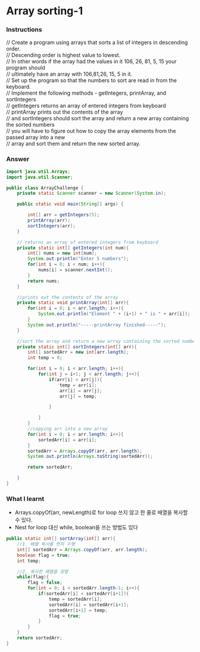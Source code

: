 # Array sorting-1
### Instructions
// Create a program using arrays that sorts a list of integers in descending order.  
// Descending order is highest value to lowest.  
// In other words if the array had the values in it 106, 26, 81, 5, 15 your program should  
// ultimately have an array with 106,81,26, 15, 5 in it.  
// Set up the program so that the numbers to sort are read in from the keyboard.  
// Implement the following methods - getIntegers, printArray, and sortIntegers  
// getIntegers returns an array of entered integers from keyboard  
// printArray prints out the contents of the array  
// and sortIntegers should sort the array and return a new array containing the sorted numbers  
// you will have to figure out how to copy the array elements from the passed array into a new  
// array and sort them and return the new sorted array.  

### Answer
```java
import java.util.Arrays;
import java.util.Scanner;

public class ArrayChallenge {
    private static Scanner scanner = new Scanner(System.in);

    public static void main(String[] args) {

        int[] arr = getIntegers(5);
        printArray(arr);
        sortIntegers(arr);
    }

    // returns an array of entered integers from keyboard
    private static int[] getIntegers(int num){
        int[] nums = new int[num];
        System.out.println("Enter 5 numbers");
        for(int i = 0; i < num; i++){
            nums[i] = scanner.nextInt();
        }
        return nums;
    }

    //prints out the contents of the array
    private static void printArray(int[] arr){
        for(int i = 0; i < arr.length; i++){
            System.out.println("Element " + (i+1) + " is " + arr[i]);
        }
        System.out.println("-----printArray finished-----");
    }

    //sort the array and return a new array containing the sorted numbers
    private static int[] sortIntegers(int[] arr){
        int[] sortedArr = new int[arr.length];
        int temp = 0;

        for(int i = 0; i < arr.length; i++){
            for(int j = i+1; j < arr.length; j++){
                if(arr[i] < arr[j]){
                    temp = arr[i];
                    arr[i] = arr[j];
                    arr[j] = temp;

                }

            }
        }
        //copying arr into a new array
        for(int i = 0; i < arr.length; i++){
            sortedArr[i] = arr[i];
        }
        sortedArr = Arrays.copyOf(arr, arr.length);
        System.out.println(Arrays.toString(sortedArr));

        return sortedArr;

    }
}
```

### What I learnt
* Arrays.copyOf(arr, newLength)로 for loop 쓰지 않고 한 줄로 배열을 복사할 수 있다.
* Nest for loop 대신 while, boolean을 쓰는 방법도 있다
```java
public static int[] sortArray(int[] arr){
    //1. 배열 복사를 먼저 수행
    int[] sortedArr = Arrays.copyOf(arr, arr.length);
    boolean flag = true;
    int temp;

    //2. 복사한 배열을 정렬
    while(flag){
        flag = false;
        for(int = 0; i < sortedArr.length-1; i++){
            if(sortedArr[i] < sortedArr[i+1]){
                temp = sortedArr[i];
                sortedArr[i] = sortedArr[i+1];
                sortedArr[i+1] = temp;
                flag = true;
            }
        }
    }
    return sortedArr;
}
```
